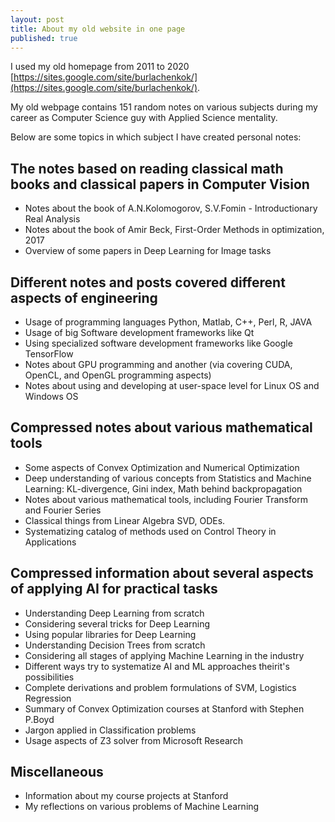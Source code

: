 ```yaml
---
layout: post
title: About my old website in one page
published: true
---
```


I used my old homepage from 2011 to 2020 [https://sites.google.com/site/burlachenkok/](https://sites.google.com/site/burlachenkok/).

My old webpage contains 151 random notes on various subjects during my career as Computer Science guy with Applied Science mentality.

Below are some topics in which subject I have created personal notes:

## The notes based on reading classical math books and classical papers in Computer Vision

* Notes about the book of A.N.Kolomogorov, S.V.Fomin - Introductionary Real Analysis
* Notes about the book of Amir Beck, First-Order Methods in optimization, 2017
* Overview of some papers in Deep Learning for Image tasks

## Different notes and posts covered different aspects of engineering

* Usage of programming languages Python, Matlab, C++, Perl, R, JAVA
* Usage of big Software development frameworks like Qt
* Using specialized software development frameworks like Google TensorFlow
* Notes about GPU programming and another (via covering CUDA, OpenCL, and OpenGL programming aspects)
* Notes about using and developing at user-space level for Linux OS and Windows OS

## Compressed notes about various mathematical tools

* Some aspects of Convex Optimization and Numerical Optimization
* Deep understanding of various concepts from Statistics and Machine Learning: KL-divergence, Gini index, Math behind backpropagation
* Notes about various mathematical tools, including Fourier Transform and Fourier Series
* Classical things from Linear Algebra SVD, ODEs.
* Systematizing catalog of methods used on Control Theory in Applications

## Compressed information about several aspects of applying AI for practical tasks

* Understanding Deep Learning from scratch
* Considering several tricks for Deep Learning
* Using popular libraries for Deep Learning
* Understanding Decision Trees from scratch
* Considering all stages of applying Machine Learning in the industry
* Different ways try to systematize AI and ML approaches theirit's possibilities
* Complete derivations and problem formulations of SVM, Logistics Regression
* Summary of Convex Optimization courses at Stanford with Stephen P.Boyd
* Jargon applied in Classification problems
* Usage aspects of Z3 solver from Microsoft Research

## Miscellaneous

* Information about my course projects at Stanford
* My reflections on various problems of Machine Learning
